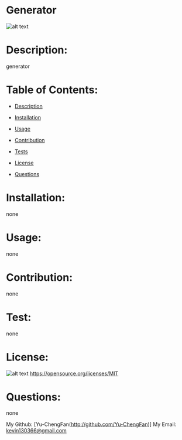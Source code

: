 # Generator


  ![alt text](https://img.shields.io/badge/license-MIT-green.svg)

  # Description:

  generator


  # Table of Contents:

  - [Description](#description)

  - [Installation](#installation)

  - [Usage](#usage)

  - [Contribution](#contribution)

  - [Tests](#tests)

  - [License](#license)

  - [Questions](#questions)


  # Installation:

  none

  # Usage:

  none

  # Contribution:

  none

  # Test:

  none

  # License: 

  
  ![alt text](https://img.shields.io/badge/license-MIT-green.svg)
  https://opensource.org/licenses/MIT
  

  # Questions:

  none


  My Github: [Yu-ChengFan(http://github.com/Yu-ChengFan)]
  My Email: kevin130366@gmail.com
